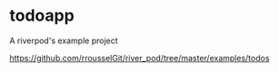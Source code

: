 # todoapp

A riverpod's example project

https://github.com/rrousselGit/river_pod/tree/master/examples/todos
